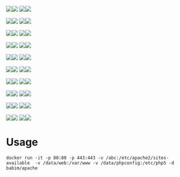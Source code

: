 [![](https://images.microbadger.com/badges/image/babim/apache.svg)](https://microbadger.com/images/babim/apache "Get your own image badge on microbadger.com")[![](https://images.microbadger.com/badges/version/babim/apache.svg)](https://microbadger.com/images/babim/apache "Get your own version badge on microbadger.com")
[![](https://images.microbadger.com/badges/image/babim/apache:ssh.svg)](https://microbadger.com/images/babim/apache:ssh "Get your own image badge on microbadger.com")[![](https://images.microbadger.com/badges/version/babim/apache:ssh.svg)](https://microbadger.com/images/babim/apache:ssh "Get your own version badge on microbadger.com")

[![](https://images.microbadger.com/badges/image/babim/apache:alpine.svg)](https://microbadger.com/images/babim/apache:alpine "Get your own image badge on microbadger.com")[![](https://images.microbadger.com/badges/version/babim/apache:alpine.svg)](https://microbadger.com/images/babim/apache:alpine "Get your own version badge on microbadger.com")
[![](https://images.microbadger.com/badges/image/babim/apache:alpine.ssh.svg)](https://microbadger.com/images/babim/apache:alpine.ssh "Get your own image badge on microbadger.com")[![](https://images.microbadger.com/badges/version/babim/apache:alpine.ssh.svg)](https://microbadger.com/images/babim/apache:alpine.ssh "Get your own version badge on microbadger.com")

[![](https://images.microbadger.com/badges/image/babim/apache:php5.svg)](https://microbadger.com/images/babim/apache:php5 "Get your own image badge on microbadger.com")[![](https://images.microbadger.com/badges/version/babim/apache:php5.svg)](https://microbadger.com/images/babim/apache:php5 "Get your own version badge on microbadger.com")
[![](https://images.microbadger.com/badges/image/babim/apache:php5.ssh.svg)](https://microbadger.com/images/babim/apache:php5.ssh "Get your own image badge on microbadger.com")[![](https://images.microbadger.com/badges/version/babim/apache:php5.ssh.svg)](https://microbadger.com/images/babim/apache:php5.ssh "Get your own version badge on microbadger.com")

[![](https://images.microbadger.com/badges/image/babim/apache:php5.cron.svg)](https://microbadger.com/images/babim/apache:php5.cron "Get your own image badge on microbadger.com")[![](https://images.microbadger.com/badges/version/babim/apache:php5.cron.svg)](https://microbadger.com/images/babim/apache:php5.cron "Get your own version badge on microbadger.com")
[![](https://images.microbadger.com/badges/image/babim/apache:php5.cron.ssh.svg)](https://microbadger.com/images/babim/apache:php5.cron.ssh "Get your own image badge on microbadger.com")[![](https://images.microbadger.com/badges/version/babim/apache:php5.cron.ssh.svg)](https://microbadger.com/images/babim/apache:php5.cron.ssh "Get your own version badge on microbadger.com")

[![](https://images.microbadger.com/badges/image/babim/apache:php5.alpine.svg)](https://microbadger.com/images/babim/apache:php5.alpine "Get your own image badge on microbadger.com")[![](https://images.microbadger.com/badges/version/babim/apache:php5.alpine.svg)](https://microbadger.com/images/babim/apache:php5.alpine "Get your own version badge on microbadger.com")
[![](https://images.microbadger.com/badges/image/babim/apache:php5.alpine.ssh.svg)](https://microbadger.com/images/babim/apache:php5.alpine.ssh "Get your own image badge on microbadger.com")[![](https://images.microbadger.com/badges/version/babim/apache:php5.alpine.ssh.svg)](https://microbadger.com/images/babim/apache:php5.alpine.ssh "Get your own version badge on microbadger.com")

[![](https://images.microbadger.com/badges/image/babim/apache:php5.alpine.cron.svg)](https://microbadger.com/images/babim/apache:php5.alpine.cron "Get your own image badge on microbadger.com")[![](https://images.microbadger.com/badges/version/babim/apache:php5.alpine.cron.svg)](https://microbadger.com/images/babim/apache:php5.alpine.cron "Get your own version badge on microbadger.com")
[![](https://images.microbadger.com/badges/image/babim/apache:php5.alpine.cron.ssh.svg)](https://microbadger.com/images/babim/apache:php5.alpine.cron.ssh "Get your own image badge on microbadger.com")[![](https://images.microbadger.com/badges/version/babim/apache:php5.alpine.cron.ssh.svg)](https://microbadger.com/images/babim/apache:php5.alpine.cron.ssh "Get your own version badge on microbadger.com")

[![](https://images.microbadger.com/badges/image/babim/apache:php7.svg)](https://microbadger.com/images/babim/apache:php7 "Get your own image badge on microbadger.com")[![](https://images.microbadger.com/badges/version/babim/apache:php7.svg)](https://microbadger.com/images/babim/apache:php7 "Get your own version badge on microbadger.com")
[![](https://images.microbadger.com/badges/image/babim/apache:php7.ssh.svg)](https://microbadger.com/images/babim/apache:php7.ssh "Get your own image badge on microbadger.com")[![](https://images.microbadger.com/badges/version/babim/apache:php7.ssh.svg)](https://microbadger.com/images/babim/apache:php7.ssh "Get your own version badge on microbadger.com")

[![](https://images.microbadger.com/badges/image/babim/apache:php7.cron.svg)](https://microbadger.com/images/babim/apache:php7.cron "Get your own image badge on microbadger.com")[![](https://images.microbadger.com/badges/version/babim/apache:php7.cron.svg)](https://microbadger.com/images/babim/apache:php7.cron "Get your own version badge on microbadger.com")
[![](https://images.microbadger.com/badges/image/babim/apache:php7.cron.ssh.svg)](https://microbadger.com/images/babim/apache:php7.cron.ssh "Get your own image badge on microbadger.com")[![](https://images.microbadger.com/badges/version/babim/apache:php7.cron.ssh.svg)](https://microbadger.com/images/babim/apache:php7.cron.ssh "Get your own version badge on microbadger.com")

[![](https://images.microbadger.com/badges/image/babim/apache:php7.alpine.svg)](https://microbadger.com/images/babim/apache:php7.alpine "Get your own image badge on microbadger.com")[![](https://images.microbadger.com/badges/version/babim/apache:php7.alpine.svg)](https://microbadger.com/images/babim/apache:php7.alpine "Get your own version badge on microbadger.com")
[![](https://images.microbadger.com/badges/image/babim/apache:php7.alpine.ssh.svg)](https://microbadger.com/images/babim/apache:php7.alpine.ssh "Get your own image badge on microbadger.com")[![](https://images.microbadger.com/badges/version/babim/apache:php7.alpine.ssh.svg)](https://microbadger.com/images/babim/apache:php7.alpine.ssh "Get your own version badge on microbadger.com")

[![](https://images.microbadger.com/badges/image/babim/apache:php7.alpine.cron.svg)](https://microbadger.com/images/babim/apache:php7.alpine.cron "Get your own image badge on microbadger.com")[![](https://images.microbadger.com/badges/version/babim/apache:php7.alpine.cron.svg)](https://microbadger.com/images/babim/apache:php7.alpine.cron "Get your own version badge on microbadger.com")
[![](https://images.microbadger.com/badges/image/babim/apache:php7.alpine.cron.ssh.svg)](https://microbadger.com/images/babim/apache:php7.alpine.cron.ssh "Get your own image badge on microbadger.com")[![](https://images.microbadger.com/badges/version/babim/apache:php7.alpine.cron.ssh.svg)](https://microbadger.com/images/babim/apache:php7.alpine.cron.ssh "Get your own version badge on microbadger.com")

# Usage
```
docker run -it -p 80:80 -p 443:443 -v /abc:/etc/apache2/sites-available  -v /data/web:/var/www -v /data/phpconfig:/etc/php5 -d babim/apache
```

